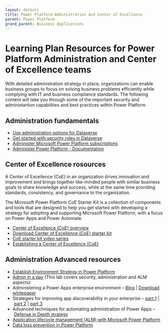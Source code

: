 ```yaml
---
layout: default
title: Power Platform Administration and Center of Excellence
parent: Power Platform
grand_parent: Business Applications
---
```


# Learning Plan Resources for Power Platform Administration and Center of Excellence teams

With detailed administration strategy in place, organizations can enable business groups to focus on solving business problems efficiently while complying with IT and business compliance standards. The following content will take you through some of the important security and administartion capabilities and best practices within Power Platform 


## Administration fundamentals

* [Use administration options for Dataverse](https://docs.microsoft.com/en-us/learn/modules/use-admin-options-cds/)
* [Get started with security roles in Dataverse](https://docs.microsoft.com/en-us/learn/modules/get-started-security-roles/)
* [Administer Microsoft Power Platform subscriptions](https://docs.microsoft.com/en-us/learn/modules/administrating-power-platform-subscriptions/)
* [Administer Power Platform - Documentation](https://docs.microsoft.com/en-us/power-platform/admin/admin-documentation)

## Center of Excellence rosources

A Center of Excellence (CoE) in an organization drives innovation and improvement and brings together like-minded people with similar business goals to share knowledge and success, while at the same time providing standards, consistency, and governance to the organization.

The Microsoft Power Platform CoE Starter Kit is a collection of components and tools that are designed to help you get started with developing a strategy for adopting and supporting Microsoft Power Platform, with a focus on Power Apps and Power Automate.

* [Center of Excellence (CoE) overview](https://docs.microsoft.com/en-us/power-platform/guidance/coe/starter-kit)
* [Download Center of Excellence (CoE) starter kit](https://aka.ms/coestarterkit)
* [CoE starter kit video series](https://www.youtube.com/playlist?reload=9&list=PLi9EhCY4z99W5kzaPK1np6sv6AzMQDsXG)
* [Establishing a Center of Excellence (CoE)](https://aka.ms/MicrosoftIgnite2019/BRK2220)

## Administration Advanced resources

* [Establish Environment Strategy in Power Platform](https://powerapps.microsoft.com/en-us/blog/establishing-an-environment-strategy-for-microsoft-power-platform/)
* [Admin in a day](https://github.com/microsoft/powerapps-tools/tree/master/Administration/AdminInADay) (This lab covers security, administration and ALM aspects)
* Administering a Power Apps enterprise environment – [Blog](https://powerapps.microsoft.com/en-us/blog/powerapps-enterprise-deployment-whitepaper/) | [Download whitepaper](https://aka.ms/powerappsadminwhitepaper)
* Strategies for improving app discoverability in your enterprise – [part 1](https://powerapps.microsoft.com/en-us/blog/powerapps-discoverability-in-the-enterprise/) | [part 2](https://powerapps.microsoft.com/en-us/blog/powerapps-discoverability-in-the-enterprise-part-2/) | [part 3](https://powerapps.microsoft.com/en-us/blog/powerapps-discoverability-in-the-enterprise-part-3/)
* Advanced techniques for automating administration of Power Apps – [Defense in Depth strategy](https://flow.microsoft.com/en-us/blog/security-governance-strategy/)
* [Application lifecycle management (ALM) with Microsoft Power Platform](https://docs.microsoft.com/en-us/power-platform/alm/)
* [Data loss prevention in Power Platform](https://docs.microsoft.com/en-us/power-platform/admin/wp-data-loss-prevention)
